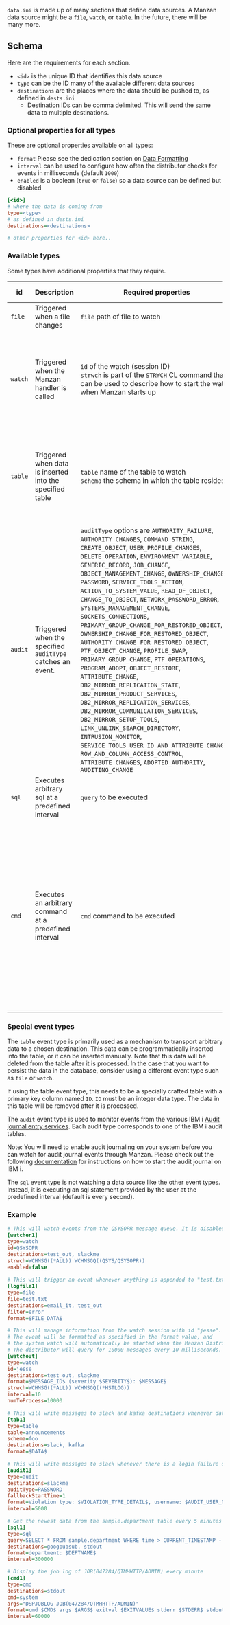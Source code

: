 `data.ini` is made up of many sections that define data sources. A Manzan data source might be a `file`, `watch`, or `table`. In the future, there will be many more.

## Schema

Here are the requirements for each section.

* `<id>` is the unique ID that identifies this data source
* `type` can be the ID many of the available different data sources
* `destinations` are the places where the data should be pushed to, as defined in `dests.ini`
   * Destination IDs can be comma delimited. This will send the same data to multiple destinations.


### Optional properties for all types

These are optional properties available on all types:

* `format` Please see the dedication section on [Data Formatting](./config/format.md)
* `interval` can be used to configure how often the distributor checks for events in milliseconds (default `1000`)
* `enabled` is a boolean (`true` or `false`) so a data source can be defined but disabled

```ini
[<id>]
# where the data is coming from
type=<type>
# as defined in dests.ini
destinations=<destinations>

# other properties for <id> here..
```

### Available types

Some types have additional properties that they require.

| id      | Description                                 | Required properties            | Optional properties                                                                                                        |
|---------|---------------------------------------------|--------------------------------|-----------------------------------------------------------------------------------------------------------------------|
| `file`  | Triggered when a file changes               | `file` path of file to watch   | * `filter` only listen for lines that include this value                                                                |
| `watch` | Triggered when the Manzan handler is called | `id` of the watch (session ID) <br> `strwch` is part of the `STRWCH` CL command that can be used to describe how to start the watch when Manzan starts up | * `numToProcess` can be used to configure how many messages are queried for by the distributor (default `1000`) <br> * `interval` the interval in ms at which to query for new messages|
| `table` | Triggered when data is inserted into the specified table | `table` name of the table to watch  <br> `schema` the schema in which the table resides | * `numToProcess` can be used to configure how many messages are queried for by the distributor (default `1000`) <br> * `interval` the interval in ms at which to query for new messages|
| `audit` | Triggered when the specified `auditType` catches an event. | `auditType` options are `AUTHORITY_FAILURE`, `AUTHORITY_CHANGES`, `COMMAND_STRING`, `CREATE_OBJECT`, `USER_PROFILE_CHANGES`, `DELETE_OPERATION`, `ENVIRONMENT_VARIABLE`, `GENERIC_RECORD`, `JOB_CHANGE`, `OBJECT_MANAGEMENT_CHANGE`, `OWNERSHIP_CHANGE`, `PASSWORD`, `SERVICE_TOOLS_ACTION`, `ACTION_TO_SYSTEM_VALUE`, `READ_OF_OBJECT`, `CHANGE_TO_OBJECT`, `NETWORK_PASSWORD_ERROR`, `SYSTEMS_MANAGEMENT_CHANGE`, `SOCKETS_CONNECTIONS`, `PRIMARY_GROUP_CHANGE_FOR_RESTORED_OBJECT`, `OWNERSHIP_CHANGE_FOR_RESTORED_OBJECT`, `AUTHORITY_CHANGE_FOR_RESTORED_OBJECT`, `PTF_OBJECT_CHANGE`, `PROFILE_SWAP`, `PRIMARY_GROUP_CHANGE`, `PTF_OPERATIONS`, `PROGRAM_ADOPT`, `OBJECT_RESTORE`, `ATTRIBUTE_CHANGE`, `DB2_MIRROR_REPLICATION_STATE`, `DB2_MIRROR_PRODUCT_SERVICES`, `DB2_MIRROR_REPLICATION_SERVICES`, `DB2_MIRROR_COMMUNICATION_SERVICES`, `DB2_MIRROR_SETUP_TOOLS`, `LINK_UNLINK_SEARCH_DIRECTORY`, `INTRUSION_MONITOR`, `SERVICE_TOOLS_USER_ID_AND_ATTRIBUTE_CHANGES`, `ROW_AND_COLUMN_ACCESS_CONTROL`, `ATTRIBUTE_CHANGES`, `ADOPTED_AUTHORITY`, `AUDITING_CHANGE`  | * `fallbackStartTime` is the number of hours prior to the current date that we will query for audit messages, if no audit messages have been queried before <br> * `numToProcess` can be used to configure how many messages are queried for by the distributor (default `1000`) <br> * `interval` the interval in ms at which to query for new messages|
| `sql`  | Executes arbitrary sql at a predefined interval    | `query` to be executed  | * `interval`  the interval in ms at which to run the sql statement |
| `cmd`  | Executes an arbitrary command at a predefined interval  | `cmd` command to be executed  | * `args` The arguments to be passed to this command. The full command to be executed will be `<cmd> <args>`. Note. Chaining commands together will not work. In the case of needing to execute multiple commands, try putting them in a script and then executing the script. <br> * `interval`  the interval in ms at which to run the command. |

### Special event types
The `table` event type is primarily used as a mechanism to transport arbitrary data to a chosen destination. This data can be programmatically inserted into the table, or it can be inserted manually. Note that this data will be deleted from the table after it is processed. In the case that you want to persist the data in the database, consider using a different event type such as `file` or `watch`.

If using the table event type, this needs to be a specially crafted table with a primary key column named `ID`. `ID` must be an integer data type. The data in this table will be removed after it is processed. 

The `audit` event type is used to monitor events from the various IBM i [Audit journal entry services](https://www.ibm.com/docs/en/i/7.4.0?topic=services-audit-journal-entry). Each audit type corresponds to one of the IBM i audit tables.

Note: You will need to enable audit journaling on your system before you can watch for audit journal events
through Manzan. Please check out the following [documentation](https://www.ibm.com/docs/en/i/7.4.0?topic=journal-setting-up-security-auditing) for instructions on how to start the audit journal on IBM i.

The `sql` event type is not watching a data source like the other event types. Instead, it is executing an sql statement provided by the user at the predefined interval (default is every second).

### Example

```ini
# This will watch events from the QSYSOPR message queue. It is disabled.
[watcher1]
type=watch
id=QSYSOPR
destinations=test_out, slackme
strwch=WCHMSG((*ALL)) WCHMSGQ((QSYS/QSYSOPR))
enabled=false
​
# This will trigger an event whenever anything is appended to "test.txt"
[logfile1]
type=file
file=test.txt
destinations=email_it, test_out
filter=error
format=$FILE_DATA$

# This will manage information from the watch session with id "jesse".
# The event will be formatted as specified in the format value, and
# the system watch will automatically be started when the Manzan Distributor is run.
# The distributor will query for 10000 messages every 10 milliseconds.
[watchout]
type=watch
id=jesse
destinations=test_out, slackme
format=$MESSAGE_ID$ (severity $SEVERITY$): $MESSAGE$ 
strwch=WCHMSG((*ALL)) WCHMSGQ((*HSTLOG))
interval=10
numToProcess=10000

# This will write messages to slack and kafka destinations whenever data is inserted into the foo.announcements table
[tab1]
type=table
table=announcements
schema=foo
destinations=slack, kafka
format=$DATA$ 

# This will write messages to slack whenever there is a login failure on the system
[audit1]
type=audit
destinations=slackme
auditType=PASSWORD
fallbackStartTime=1
format=Violation type: $VIOLATION_TYPE_DETAIL$, username: $AUDIT_USER_NAME$
interval=5000

# Get the newest data from the sample.department table every 5 minutes
[sql1]
type=sql
query=SELECT * FROM sample.department WHERE time > CURRENT_TIMESTAMP - 5 MINUTES
destinations=googpubsub, stdout
format=department: $DEPTNAME$
interval=300000

# Display the job log of JOB(047284/QTMHHTTP/ADMIN) every minute
[cmd1]
type=cmd
destinations=stdout
cmd=system 
args="DSPJOBLOG JOB(047284/QTMHHTTP/ADMIN)"
format=cmd $CMD$ args $ARGS$ exitval $EXITVALUE$ stderr $STDERR$ stdout $STDOUT$
interval=60000
```
